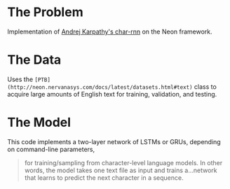 # The Problem

Implementation of [Andrej Karpathy's
char-rnn](http://github.com/karpathy/char-rnn) on the Neon framework.

# The Data

Uses the `[PTB](http://neon.nervanasys.com/docs/latest/datasets.html#text)`
class to acquire large amounts of English text for training, validation, and
testing.

# The Model

This code implements a two-layer network of LSTMs or GRUs, depending on
command-line parameters,

> for training/sampling from character-level language models. In other words, 
> the model takes one text file as input and trains a...network that learns to
> predict the next character in a sequence.

